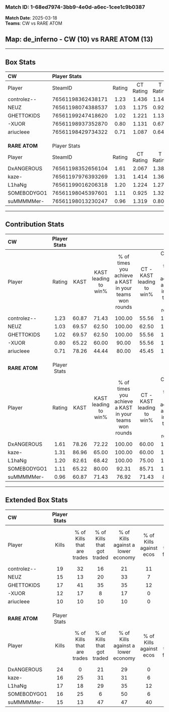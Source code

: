 ### Match ID: 1-68ed7974-3bb9-4e0d-a6ec-1cee1c9b0387  
**Match Date**: 2025-03-18  
**Teams**: CW vs RARE ATOM  

## **Map**: de_inferno - CW (10) vs RARE ATOM (13)  
---  

## Box Stats  

| **CW**        | Player Stats      |        |           |          |       |       |       |         |        |      |     |
| :- | :- | :-: | :-: | :-: | :-: | :-: | :-: | :-: | :-: | :-: | :-: |
| Player        | SteamID           | Rating | CT Rating | T Rating | KAST  |  ADR  | Kills | Assists | Deaths | K/D  | HS% |
| controlez--   | 76561198362438171 |  1.23  |   1.436   |  1.146   | 60.87 | 101.6 |  19   |    7    |   15   | 1.27 | 31  |
| NEUZ          | 76561198074388537 |  1.03  |   1.175   |  0.924   | 69.57 | 78.8  |  15   |    4    |   16   | 0.94 | 73  |
| GHETTOKIDS    | 76561199247418620 |  1.02  |   1.221   |  1.138   | 69.57 | 73.4  |  17   |    3    |   19   | 0.89 | 47  |
| -XUOR         | 76561198937352870 |  0.80  |   1.131   |  0.679   | 65.22 | 64.3  |  12   |    5    |   18   | 0.67 | 66  |
| ariucleee     | 76561198429734322 |  0.71  |   1.087   |  0.643   | 78.26 | 42.0  |  10   |    6    |   20   | 0.50 | 50  |
|               |                   |        |           |          |       |       |       |         |        |      |     |
|               |                   |        |           |          |       |       |       |         |        |      |     |
|               |                   |        |           |          |       |       |       |         |        |      |     |
| **RARE ATOM** | Player Stats      |        |           |          |       |       |       |         |        |      |     |
| Player        | SteamID           | Rating | CT Rating | T Rating | KAST  |  ADR  | Kills | Assists | Deaths | K/D  | HS% |
| DxANGEROUS    | 76561198352656104 |  1.61  |   2.067   |  1.380   | 78.26 | 120.4 |  24   |    9    |   15   | 1.60 | 58  |
| kaze-         | 76561197976393269 |  1.31  |   1.414   |  1.369   | 86.96 | 81.4  |  16   |    7    |   12   | 1.33 | 25  |
| L1haNg        | 76561199016206318 |  1.20  |   1.224   |  1.279   | 82.61 | 71.7  |  17   |    8    |   16   | 1.06 | 47  |
| SOMEBODYGO1   | 76561198045397601 |  1.11  |   0.925   |  1.327   | 65.22 | 78.5  |  16   |    5    |   13   | 1.23 | 56  |
| suMMMMMer-    | 76561198013230247 |  0.96  |   1.319   |  0.801   | 60.87 | 78.0  |  15   |    7    |   17   | 0.88 | 60  |
---  

## Contribution Stats  

| **CW**        | Player Stats |       |                      |                                                        |                           |                                                             |                          |                                                            |
| :- | :-: | :-: | :-: | :-: | :-: | :-: | :-: | :-: |
| Player        |    Rating    | KAST  | KAST leading to win% | % of times you achieve a KAST in your teams won rounds | CT - KAST leading to win% | CT - % of times you achieve a KAST in your teams won rounds | T - KAST leading to win% | T - % of times you achieve a KAST in your teams won rounds |
| controlez--   |     1.23     | 60.87 |        71.43         |                         100.00                         |           55.56           |                           100.00                            |          100.00          |                           100.00                           |
| NEUZ          |     1.03     | 69.57 |        62.50         |                         100.00                         |           62.50           |                           100.00                            |          62.50           |                           100.00                           |
| GHETTOKIDS    |     1.02     | 69.57 |        62.50         |                         100.00                         |           55.56           |                           100.00                            |          71.43           |                           100.00                           |
| -XUOR         |     0.80     | 65.22 |        60.00         |                         90.00                          |           55.56           |                           100.00                            |          66.67           |                           80.00                            |
| ariucleee     |     0.71     | 78.26 |        44.44         |                         80.00                          |           45.45           |                           100.00                            |          42.86           |                           60.00                            |
|               |              |       |                      |                                                        |                           |                                                             |                          |                                                            |
|               |              |       |                      |                                                        |                           |                                                             |                          |                                                            |
|               |              |       |                      |                                                        |                           |                                                             |                          |                                                            |
| **RARE ATOM** | Player Stats |       |                      |                                                        |                           |                                                             |                          |                                                            |
| Player        |    Rating    | KAST  | KAST leading to win% | % of times you achieve a KAST in your teams won rounds | CT - KAST leading to win% | CT - % of times you achieve a KAST in your teams won rounds | T - KAST leading to win% | T - % of times you achieve a KAST in your teams won rounds |
| DxANGEROUS    |     1.61     | 78.26 |        72.22         |                         100.00                         |           60.00           |                           100.00                            |          87.50           |                           100.00                           |
| kaze-         |     1.31     | 86.96 |        65.00         |                         100.00                         |           60.00           |                           100.00                            |          70.00           |                           100.00                           |
| L1haNg        |     1.20     | 82.61 |        68.42         |                         100.00                         |           75.00           |                           100.00                            |          63.64           |                           100.00                           |
| SOMEBODYGO1   |     1.11     | 65.22 |        80.00         |                         92.31                          |           85.71           |                           100.00                            |          75.00           |                           85.71                            |
| suMMMMMer-    |     0.96     | 60.87 |        71.43         |                         76.92                          |           71.43           |                            83.33                            |          71.43           |                           71.43                            |
---  

## Extended Box Stats  

| **CW**        | Player Stats |                            |                            |                                    |                         |                              |                                 |        |                             |                                     |                          |                               |                            |
| :- | :-: | :-: | :-: | :-: | :-: | :-: | :-: | :-: | :-: | :-: | :-: | :-: | :-: |
| Player        |    Kills     | % of Kills that are trades | % of Kills that got traded | % of Kills against a lower economy | % of Kills against ecos | % of Kills that are flawless | % of Kills that are close duels | Deaths | % of Deaths that get traded | % of Deaths against a lower economy | % of Deaths against ecos | % of Deaths that are flawless | % of Deaths that are close |
| controlez--   |      19      |             32             |             16             |                 21                 |           11            |              68              |                0                |   15   |             20              |                 13                  |            0             |              40               |             7              |
| NEUZ          |      15      |             13             |             20             |                 33                 |            7            |              53              |               40                |   16   |              6              |                 25                  |            0             |              50               |             13             |
| GHETTOKIDS    |      17      |             41             |             35             |                 35                 |           12            |              47              |                6                |   19   |             37              |                 21                  |            5             |              58               |             5              |
| -XUOR         |      12      |             17             |             8              |                 17                 |            0            |              75              |                8                |   18   |             28              |                 17                  |            0             |              78               |             6              |
| ariucleee     |      10      |             10             |             10             |                 10                 |            0            |              60              |               10                |   20   |             35              |                 15                  |            0             |              80               |             5              |
|               |              |                            |                            |                                    |                         |                              |                                 |        |                             |                                     |                          |                               |                            |
|               |              |                            |                            |                                    |                         |                              |                                 |        |                             |                                     |                          |                               |                            |
|               |              |                            |                            |                                    |                         |                              |                                 |        |                             |                                     |                          |                               |                            |
| **RARE ATOM** | Player Stats |                            |                            |                                    |                         |                              |                                 |        |                             |                                     |                          |                               |                            |
| Player        |    Kills     | % of Kills that are trades | % of Kills that got traded | % of Kills against a lower economy | % of Kills against ecos | % of Kills that are flawless | % of Kills that are close duels | Deaths | % of Deaths that get traded | % of Deaths against a lower economy | % of Deaths against ecos | % of Deaths that are flawless | % of Deaths that are close |
| DxANGEROUS    |      24      |             0              |             21             |                 29                 |            0            |              63              |                8                |   15   |             27              |                 13                  |            0             |              40               |             20             |
| kaze-         |      16      |             25             |             31             |                 31                 |            6            |              69              |                6                |   12   |             25              |                 17                  |            0             |              67               |             8              |
| L1haNg        |      17      |             18             |             29             |                 35                 |           12            |              59              |               12                |   16   |             13              |                 19                  |            0             |              44               |             19             |
| SOMEBODYGO1   |      16      |             25             |             6              |                 50                 |            6            |              63              |                0                |   13   |              8              |                 23                  |            0             |              77               |             8              |
| suMMMMMer-    |      15      |             13             |             47             |                 47                 |           40            |              60              |                7                |   17   |             24              |                 18                  |            6             |              76               |             6              |
